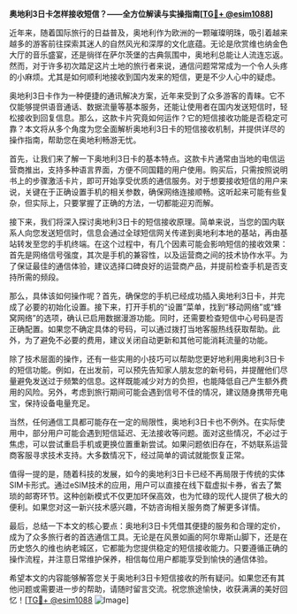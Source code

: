 **奥地利3日卡怎样接收短信？——全方位解读与实操指南[[TG💪+ @esim1088](https://t.me/s/esim1088)]**

近年来，随着国际旅行的日益普及，奥地利作为欧洲的一颗璀璨明珠，吸引着越来越多的游客前往探索其迷人的自然风光和深厚的文化底蕴。无论是欣赏维也纳金色大厅的音乐盛宴，还是徜徉在萨尔茨堡的古典氛围中，奥地利总能让人流连忘返。然而，对于许多初次踏足这片土地的旅行者来说，通信问题常常成为一个令人头疼的小麻烦。尤其是如何顺利地接收到国内发来的短信，更是不少人心中的疑虑。

奥地利3日卡作为一种便捷的通讯解决方案，近年来受到了众多游客的青睐。它不仅能够提供语音通话、数据流量等基本服务，还能让使用者在国内发送短信时，轻松接收到回复信息。那么，这款卡片究竟如何运作？它的短信接收功能是否稳定可靠？本文将从多个角度为您全面解析奥地利3日卡的短信接收机制，并提供详尽的操作指南，帮助您在奥地利畅游无忧。

首先，让我们来了解一下奥地利3日卡的基本特点。这款卡片通常由当地的电信运营商推出，支持多种语言界面，方便不同国籍的用户使用。购买后，只需按照说明书上的步骤激活卡片，即可开始享受优质的通信服务。对于想要接收短信的用户来说，关键在于正确设置手机的相关参数，确保网络连接顺畅。这听起来可能有些复杂，但实际上，只要掌握了正确的方法，一切都能迎刃而解。

接下来，我们将深入探讨奥地利3日卡的短信接收原理。简单来说，当您的国内联系人向您发送短信时，信息会通过全球短信网关传递到奥地利本地的基站，再由基站转发至您的手机终端。在这个过程中，有几个因素可能会影响短信的接收效果：首先是网络信号强度，其次是手机的兼容性，以及运营商之间的技术协作水平。为了保证最佳的通信体验，建议选择口碑良好的运营商产品，并提前检查手机是否支持所需的频段。

那么，具体该如何操作呢？首先，确保您的手机已经成功插入奥地利3日卡，并完成了必要的初始化设置。接下来，打开手机的“设置”菜单，找到“移动网络”或“蜂窝网络”的选项，确认已启用数据漫游功能。同时，还需要检查短信中心号码是否正确配置。如果您不确定具体的号码，可以通过拨打当地客服热线获取帮助。此外，为了避免不必要的费用，建议关闭自动更新和其他可能消耗流量的功能。

除了技术层面的操作，还有一些实用的小技巧可以帮助您更好地利用奥地利3日卡的短信功能。例如，在出发前，可以预先告知家人朋友您的新号码，并提醒他们尽量避免发送过于频繁的信息。这样既能减少对方的负担，也能降低自己产生额外费用的风险。另外，考虑到旅行期间可能会遇到信号不佳的情况，建议随身携带充电宝，保持设备电量充足。

当然，任何通信工具都可能存在一定的局限性，奥地利3日卡也不例外。在实际使用中，部分用户可能会遇到短信延迟、无法接收等问题。面对这些情况，不必过于焦虑，可以尝试重启手机或更换位置重新尝试。如果问题依旧存在，不妨联系运营商客服寻求技术支持。大多数情况下，经过简单的调试就能恢复正常。

值得一提的是，随着科技的发展，如今的奥地利3日卡已经不再局限于传统的实体SIM卡形式。通过eSIM技术的应用，用户可以直接在线下载虚拟卡券，省去了繁琐的邮寄环节。这种创新模式不仅更加环保高效，也为忙碌的现代人提供了极大的便利。如果您对这一新兴技术感兴趣，不妨咨询相关服务商了解更多详情。

最后，总结一下本文的核心要点：奥地利3日卡凭借其便捷的服务和合理的定价，成为了众多旅行者的首选通信工具。无论是在风景如画的阿尔卑斯山脚下，还是在历史悠久的维也纳老城区，它都能为您提供稳定的短信接收能力。只要遵循正确的操作流程，并注意日常维护保养，相信每位用户都能享受到愉快的通信体验。

希望本文的内容能够解答您关于奥地利3日卡短信接收的所有疑问。如果您还有其他问题或需要进一步的帮助，请随时留言交流。祝您旅途愉快，收获满满的美好回忆！[[TG💪+ @esim1088](https://t.me/s/esim1088) ![Image](https://i.postimg.cc/4NQfJmqS/Snipaste-2025-05-13-00-14-12.png)]